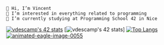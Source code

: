     👋 Hi, I’m Vincent                                                              
    👀 I’m interested in everything related to programming
    🌱 I’m currently studying at Programming School 42 in Nice

<a href="https://github.com/JaeSeoKim/badge42"><img src="https://badge42.vercel.app/api/v2/cl4ie6xx2004509laqbh79h5k/stats?cursusId=21&coalitionId=116" alt="vdescamp's 42 stats" /></a>
[![vdescamp's 42 stats](https://badge.mediaplus.ma/binary/vdescamp)]
[![Top Langs](https://github-readme-stats.vercel.app/api/top-langs/?username=Vincent-Descamps&layout=compact)](https://github.com/Vincent-Descamps/github-readme-stats)
<a href="https://www.animatedimages.org/cat-eagles-238.htm"><img src="https://www.animatedimages.org/data/media/238/animated-eagle-image-0055.gif" border="0" alt="animated-eagle-image-0055" /></a>
